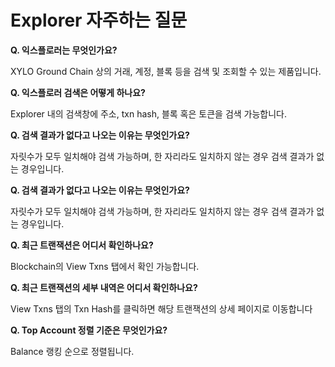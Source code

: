 # Explorer 자주하는 질문

**Q. 익스플로러는 무엇인가요?**&#x20;

XYLO Ground Chain 상의 거래, 계정, 블록 등을 검색 및 조회할 수 있는 제품입니다.

**Q. 익스플로러 검색은 어떻게 하나요?**&#x20;

Explorer 내의 검색창에 주소, txn hash, 블록 혹은 토큰을 검색 가능합니다.

**Q. 검색 결과가 없다고 나오는 이유는 무엇인가요?**&#x20;

자릿수가 모두 일치해야 검색 가능하며, 한 자리라도 일치하지 않는 경우 검색 결과가 없는 경우입니다.

**Q. 검색 결과가 없다고 나오는 이유는 무엇인가요?**&#x20;

자릿수가 모두 일치해야 검색 가능하며, 한 자리라도 일치하지 않는 경우 검색 결과가 없는 경우입니다.

**Q. 최근 트랜잭션은 어디서 확인하나요?**

Blockchain의 View Txns 탭에서 확인 가능합니다.

**Q. 최근 트랜잭션의 세부 내역은 어디서 확인하나요?**&#x20;

View Txns 탭의 Txn Hash를 클릭하면 해당 트랜잭션의 상세 페이지로 이동합니다

**Q. Top Account 정렬 기준은 무엇인가요?**&#x20;

Balance 랭킹 순으로 정렬됩니다.
